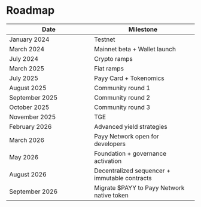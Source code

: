 # Roadmap

<table><thead><tr><th width="211">Date</th><th>Milestone</th></tr></thead><tbody><tr><td>January 2024</td><td>Testnet</td></tr><tr><td>March 2024</td><td>Mainnet beta + Wallet launch</td></tr><tr><td>July 2024</td><td>Crypto ramps</td></tr><tr><td>March 2025</td><td>Fiat ramps</td></tr><tr><td>July 2025</td><td>Payy Card + Tokenomics</td></tr><tr><td>August 2025</td><td>Community round 1</td></tr><tr><td>September 2025</td><td>Community round 2</td></tr><tr><td>October 2025</td><td>Community round 3</td></tr><tr><td>November 2025</td><td>TGE</td></tr><tr><td>February 2026</td><td>Advanced yield strategies</td></tr><tr><td>March 2026</td><td>Payy Network open for developers</td></tr><tr><td>May 2026</td><td>Foundation + governance activation</td></tr><tr><td>August 2026</td><td>Decentralized sequencer + immutable contracts</td></tr><tr><td>September 2026</td><td>Migrate $PAYY to Payy Network native token</td></tr></tbody></table>
